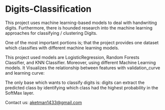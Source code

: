 # Digits-Classification
This project uses machine learning-based models to deal with handwriting digits. Furthermore, there is hounded research into the machine learning approaches for classifying / clustering Digits. 

One of the most important portions is; that the project provides one dataset which classifies with different machine learning models.

This project used models are LogisticRegression, Random Forests Classifier, and KNN Classifier.
Moreover, using different Machine Learning models. It Visualizes the relationship between features with validation_curve and learning curve:

The only base which wants to classify digits is:  digits can extract the predicted class by identifying which class had the highest probability in the SoftMax layer.

Contact us: aketman1433@gmail.com
